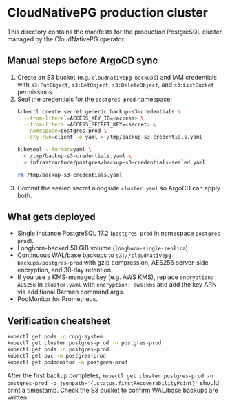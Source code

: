 # CloudNativePG production cluster

This directory contains the manifests for the production PostgreSQL cluster managed by the CloudNativePG operator.

## Manual steps before ArgoCD sync

1. Create an S3 bucket (e.g. `cloudnativepg-backups`) and IAM credentials with `s3:PutObject`, `s3:GetObject`, `s3:DeleteObject`, and `s3:ListBucket` permissions.
2. Seal the credentials for the `postgres-prod` namespace:
   ```bash
   kubectl create secret generic backup-s3-credentials \
     --from-literal=ACCESS_KEY_ID=<access> \
     --from-literal=ACCESS_SECRET_KEY=<secret> \
     --namespace=postgres-prod \
     --dry-run=client -o yaml > /tmp/backup-s3-credentials.yaml

   kubeseal --format=yaml \
     < /tmp/backup-s3-credentials.yaml \
     > infrastructure/postgres/backup-s3-credentials-sealed.yaml

   rm /tmp/backup-s3-credentials.yaml
   ```
3. Commit the sealed secret alongside `cluster.yaml` so ArgoCD can apply both.

## What gets deployed

- Single instance PostgreSQL 17.2 (`postgres-prod` in namespace `postgres-prod`).
- Longhorn-backed 50 GiB volume (`longhorn-single-replica`).
- Continuous WAL/base backups to `s3://cloudnativepg-backups/postgres-prod` with gzip compression, AES256 server-side encryption, and 30‑day retention.
- If you use a KMS-managed key (e.g. AWS KMS), replace `encryption: AES256` in `cluster.yaml` with `encryption: aws:kms` and add the key ARN via additional Barman command args.
- PodMonitor for Prometheus.

## Verification cheatsheet

```bash
kubectl get pods -n cnpg-system
kubectl get cluster postgres-prod -n postgres-prod
kubectl get pods -n postgres-prod
kubectl get pvc -n postgres-prod
kubectl get podmonitor -n postgres-prod
```

After the first backup completes, `kubectl get cluster postgres-prod -n postgres-prod -o jsonpath='{.status.firstRecoverabilityPoint}'` should print a timestamp. Check the S3 bucket to confirm WAL/base backups are written.
